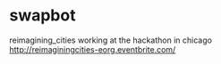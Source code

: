 swapbot
=======

reimagining_cities
working at the hackathon in chicago http://reimaginingcities-eorg.eventbrite.com/

